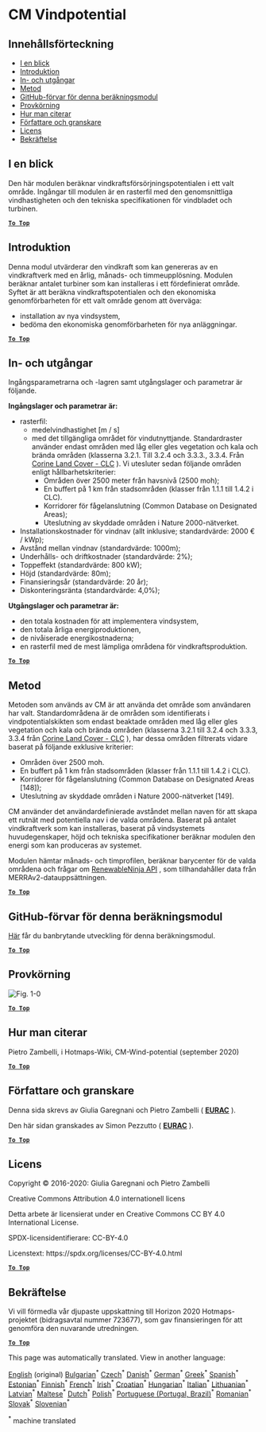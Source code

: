 <h1><a class="anchor" id="cm-wind-potential" href="#cm-wind-potential"><i class="fa fa-link"></i></a>CM Vindpotential</h1><h2><a class="anchor" id="table-of-contents" href="#table-of-contents"><i class="fa fa-link"></i></a> Innehållsförteckning</h2><ul><li> <a href="#in-a-glance">I en blick</a></li><li> <a href="#introduction">Introduktion</a></li><li> <a href="#inputs-and-outputs">In- och utgångar</a></li><li> <a href="#method">Metod</a></li><li> <a href="#github-repository-of-this-calculation-module">GitHub-förvar för denna beräkningsmodul</a></li><li> <a href="#sample-run">Provkörning</a></li><li> <a href="#how-to-cite">Hur man citerar</a></li><li> <a href="#authors-and-reviewers">Författare och granskare</a></li><li> <a href="#license">Licens</a></li><li> <a href="#acknowledgement">Bekräftelse</a></li></ul><h2><a class="anchor" id="in-a-glance" href="#in-a-glance"><i class="fa fa-link"></i></a> I en blick</h2><p> Den här modulen beräknar vindkraftsförsörjningspotentialen i ett valt område. Ingångar till modulen är en rasterfil med den genomsnittliga vindhastigheten och den tekniska specifikationen för vindbladet och turbinen.</p><p> <a href="#table-of-contents"><strong><code>To Top</code></strong></a></p><h2><a class="anchor" id="introduction" href="#introduction"><i class="fa fa-link"></i></a> Introduktion</h2><p> Denna modul utvärderar den vindkraft som kan genereras av en vindkraftverk med en årlig, månads- och timmeupplösning. Modulen beräknar antalet turbiner som kan installeras i ett fördefinierat område. Syftet är att beräkna vindkraftspotentialen och den ekonomiska genomförbarheten för ett valt område genom att överväga:</p><ul><li> installation av nya vindsystem,</li><li> bedöma den ekonomiska genomförbarheten för nya anläggningar.</li></ul><p> <a href="#table-of-contents"><strong><code>To Top</code></strong></a></p><h2><a class="anchor" id="inputs-and-outputs" href="#inputs-and-outputs"><i class="fa fa-link"></i></a> In- och utgångar</h2><p> Ingångsparametrarna och -lagren samt utgångslager och parametrar är följande.</p><p> <strong>Ingångslager och parametrar är:</strong></p><ul><li> rasterfil:<ul><li> medelvindhastighet [m / s]</li><li> med det tillgängliga området för vindutnyttjande. Standardraster använder endast områden med låg eller gles vegetation och kala och brända områden (klasserna 3.2.1. Till 3.2.4 och 3.3.3., 3.3.4. Från <a href="https://land.copernicus.eu/pan-european/corine-land-cover">Corine Land Cover - CLC</a> ). Vi utesluter sedan följande områden enligt hållbarhetskriterier:<ul><li> Områden över 2500 meter från havsnivå (2500 moh);</li><li> En buffert på 1 km från stadsområden (klasser från 1.1.1 till 1.4.2 i CLC).</li><li> Korridorer för fågelanslutning (Common Database on Designated Areas);</li><li> Uteslutning av skyddade områden i Nature 2000-nätverket.</li></ul></li></ul></li><li> Installationskostnader för vindnav (allt inklusive; standardvärde: 2000 € / kWp);</li><li> Avstånd mellan vindnav (standardvärde: 1000m);</li><li> Underhålls- och driftkostnader (standardvärde: 2%);</li><li> Toppeffekt (standardvärde: 800 kW);</li><li> Höjd (standardvärde: 80m);</li><li> Finansieringsår (standardvärde: 20 år);</li><li> Diskonteringsränta (standardvärde: 4,0%);</li></ul><p> <strong>Utgångslager och parametrar är:</strong></p><ul><li> den totala kostnaden för att implementera vindsystem,</li><li> den totala årliga energiproduktionen,</li><li> de nivåiserade energikostnaderna;</li><li> en rasterfil med de mest lämpliga områdena för vindkraftsproduktion.</li></ul><p> <a href="#table-of-contents"><strong><code>To Top</code></strong></a></p><h2><a class="anchor" id="method" href="#method"><i class="fa fa-link"></i></a> Metod</h2><p> Metoden som används av CM är att använda det område som användaren har valt. Standardområdena är de områden som identifierats i vindpotentialskikten som endast beaktade områden med låg eller gles vegetation och kala och brända områden (klasserna 3.2.1 till 3.2.4 och 3.3.3, 3.3.4 från <a href="https://land.copernicus.eu/pan-european/corine-land-cover">Corine Land Cover - CLC</a> ), har dessa områden filtrerats vidare baserat på följande exklusive kriterier:</p><ul><li> Områden över 2500 moh.</li><li> En buffert på 1 km från stadsområden (klasser från 1.1.1 till 1.4.2 i CLC).</li><li> Korridorer för fågelanslutning (Common Database on Designated Areas [148]);</li><li> Uteslutning av skyddade områden i Nature 2000-nätverket [149].</li></ul><p> CM använder det användardefinierade avståndet mellan naven för att skapa ett rutnät med potentiella nav i de valda områdena. Baserat på antalet vindkraftverk som kan installeras, baserat på vindsystemets huvudegenskaper, höjd och tekniska specifikationer beräknar modulen den energi som kan produceras av systemet.</p><p> Modulen hämtar månads- och timprofilen, beräknar barycenter för de valda områdena och frågar om <a href="https://www.renewables.ninja/">RenewableNinja API</a> , som tillhandahåller data från MERRAv2-datauppsättningen.</p><p> <a href="#table-of-contents"><strong><code>To Top</code></strong></a></p><h2><a class="anchor" id="github-repository-of-this-calculation-module" href="#github-repository-of-this-calculation-module"><i class="fa fa-link"></i></a> GitHub-förvar för denna beräkningsmodul</h2><p> <a href="https://github.com/HotMaps/wind_potential">Här</a> får du banbrytande utveckling för denna beräkningsmodul.</p><p> <a href="#table-of-contents"><strong><code>To Top</code></strong></a></p><h2><a class="anchor" id="sample-run" href="#sample-run"><i class="fa fa-link"></i></a> Provkörning</h2><img alt="Fig. 1-0" src="https://wiki.hotmaps.hevs.ch/en/CM-Wind-potential/cm-wind.png" title="Kör Wind CM"/><p> <a href="#table-of-contents"><strong><code>To Top</code></strong></a></p><h2><a class="anchor" id="how-to-cite" href="#how-to-cite"><i class="fa fa-link"></i></a> Hur man citerar</h2><p> Pietro Zambelli, i Hotmaps-Wiki, CM-Wind-potential (september 2020)</p><p> <a href="#table-of-contents"><strong><code>To Top</code></strong></a></p><h2><a class="anchor" id="authors-and-reviewers" href="#authors-and-reviewers"><i class="fa fa-link"></i></a> Författare och granskare</h2><p> Denna sida skrevs av Giulia Garegnani och Pietro Zambelli ( <strong><a href="http://www.eurac.edu">EURAC</a></strong> ).</p><p> Den här sidan granskades av Simon Pezzutto ( <strong><a href="http://www.eurac.edu">EURAC</a></strong> ).</p><p> <a href="#table-of-contents"><strong><code>To Top</code></strong></a></p><h2><a class="anchor" id="license" href="#license"><i class="fa fa-link"></i></a> Licens</h2><p> Copyright © 2016-2020: Giulia Garegnani och Pietro Zambelli</p><p> Creative Commons Attribution 4.0 internationell licens</p><p> Detta arbete är licensierat under en Creative Commons CC BY 4.0 International License.</p><p> SPDX-licensidentifierare: CC-BY-4.0</p><p> Licenstext: https://spdx.org/licenses/CC-BY-4.0.html</p><p> <a href="#table-of-contents"><strong><code>To Top</code></strong></a></p><h2><a class="anchor" id="acknowledgement" href="#acknowledgement"><i class="fa fa-link"></i></a> Bekräftelse</h2><p> Vi vill förmedla vår djupaste uppskattning till Horizon 2020 Hotmaps-projektet (bidragsavtal nummer 723677), som gav finansieringen för att genomföra den nuvarande utredningen.</p><p> <a href="#table-of-contents"><strong><code>To Top</code></strong></a></p>
<!--- THIS IS A SUPER UNIQUE IDENTIFIER -->

This page was automatically translated. View in another language:

[English](../en/CM-Wind-potential) (original) [Bulgarian](../bg/CM-Wind-potential)<sup>\*</sup> [Czech](../cs/CM-Wind-potential)<sup>\*</sup> [Danish](../da/CM-Wind-potential)<sup>\*</sup> [German](../de/CM-Wind-potential)<sup>\*</sup> [Greek](../el/CM-Wind-potential)<sup>\*</sup> [Spanish](../es/CM-Wind-potential)<sup>\*</sup> [Estonian](../et/CM-Wind-potential)<sup>\*</sup> [Finnish](../fi/CM-Wind-potential)<sup>\*</sup> [French](../fr/CM-Wind-potential)<sup>\*</sup> [Irish](../ga/CM-Wind-potential)<sup>\*</sup> [Croatian](../hr/CM-Wind-potential)<sup>\*</sup> [Hungarian](../hu/CM-Wind-potential)<sup>\*</sup> [Italian](../it/CM-Wind-potential)<sup>\*</sup> [Lithuanian](../lt/CM-Wind-potential)<sup>\*</sup> [Latvian](../lv/CM-Wind-potential)<sup>\*</sup> [Maltese](../mt/CM-Wind-potential)<sup>\*</sup> [Dutch](../nl/CM-Wind-potential)<sup>\*</sup> [Polish](../pl/CM-Wind-potential)<sup>\*</sup> [Portuguese (Portugal, Brazil)](../pt/CM-Wind-potential)<sup>\*</sup> [Romanian](../ro/CM-Wind-potential)<sup>\*</sup> [Slovak](../sk/CM-Wind-potential)<sup>\*</sup> [Slovenian](../sl/CM-Wind-potential)<sup>\*</sup>  

<sup>\*</sup> machine translated
